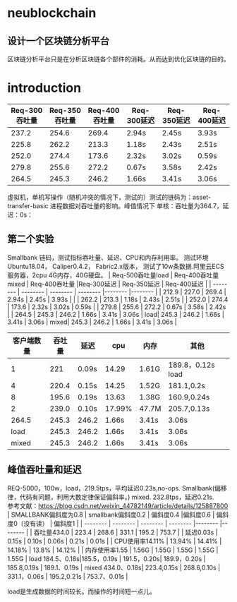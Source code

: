 # neublockchain
## 设计一个区块链分析平台
区块链分析平台只是在分析区块链各个部件的消耗。从而达到优化区块链的目的。
# introduction
| Req-300吞吐量     |  Req-350吞吐量    | Req-400吞吐量      |Req-300延迟     |  Req-350延迟   | Req-400延迟      |
| -------- | -------- | -------- | -------- |-------- |-------- |
| 237.2 | 254.6 | 269.4 | 2.94s | 2.45s | 3.93s |
| 225.8 | 262.2 | 213.3 | 1.18s | 2.43s | 2.51s |
| 252.0 | 274.4 | 173.6 | 2.32s | 3.02s | 0.59s |
| 279.8 | 255.6 | 272.2 | 0.67s | 3.58s | 2.42s |
| 264.5 | 245.3 | 246.2 | 1.66s | 3.41s | 3.06s |

虚拟机，单机写操作（随机冲突的情况下，测试的）测试的链码为：asset-transfer-basic
进程数据对吞吐量的影响。峰值情况下
单核：吞吐量为364.7，延迟：0s：


## 第二个实验
Smallbank 链码，测试指标吞吐量、延迟、CPU和内存利用率。
测试环境Ubuntu18.04，
Caliper0.4.2，
Fabric2.x版本，
测试了10w条数据.阿里云ECS服务器，2cpu 4G内存，40G硬盘。
| Req-500吞吐量load     |  Req-400吞吐量mixed    | Req-400吞吐量      |Req-300延迟     |  Req-350延迟   | Req-400延迟      |
| -------- | -------- | -------- | -------- |-------- |-------- |
| 212.9 | 227.0 | 269.4 | 2.94s | 2.45s | 3.93s |
|  | 262.2 | 213.3 | 1.18s | 2.43s | 2.51s |
| 252.0 | 274.4 | 173.6 | 2.32s | 3.02s | 0.59s |
| 279.8 | 255.6 | 272.2 | 0.67s | 3.58s | 2.42s |
| 264.5 | 245.3 | 246.2 | 1.66s | 3.41s | 3.06s |
load| 245.3 | 246.2 | 1.66s | 3.41s | 3.06s |
mixed| 245.3 | 246.2 | 1.66s | 3.41s | 3.06s |

| 客户端数量    |  吞吐量    | 延迟      |cpu     |  内存   | 其他     |
| -------- | -------- | -------- | -------- |-------- |-------- |
| 1 | 221 | 0.09s | 14.29 | 1.61G | 189.8，0.12s load |
| 4 | 220.4 | 0.15s | 14.25 | 1.52G | 181.1,0.2s |
| 8 | 195.6 | 0.19s | 13.63 | 1.38G | 160.9,0.24s |
| 2 | 239.0 | 0.10s | 17.99% | 47.7M | 205.7,0.13s |
| 264.5 | 245.3 | 246.2 | 1.66s | 3.41s | 3.06s |
load| 245.3 | 246.2 | 1.66s | 3.41s | 3.06s |
mixed| 245.3 | 246.2 | 1.66s | 3.41s | 3.06s |
## 峰值吞吐量和延迟
REQ-5000，100w，load，219.5tps，平均延迟0.23s,no-ops.  Smallbank(偏移律，代码有问题，利用大数定律保证偏斜率。)
mixed. 232.8tps，延迟0.21s.   
参考文献：https://blog.csdn.net/weixin_44782149/article/details/125887800
|  SMALLBANK偏斜度为0.8   |  smallbank偏斜度0.2    | 偏斜度0.4      |偏斜度0.6     |  偏斜度0（没有读）  | 偏斜度1      |
| -------- | -------- | -------- | -------- |-------- |-------- |
| 吞吐量434.0 | 223.4 | 268.6 | 331.1 | 195.2 | 753.7 |
| 延迟0.03s | 0.15s  | 0.10s | 0.06s | 0.21s | 0.01s |
| CPU使用率14.11% | 13.94% | 14.41% | 14.18% | 13.8% | 14.12% |
| 内存使用率1.55 | 1.56G | 1.55G | 1.55G | 1.55G | 1.55G |
load 184.5、0.18s|185.5，0.19s  | 191.5，0.20s| 189.9，0.20s | 185.8,0.19s | 189.1、0.19s |
mixed 434.0、0.18s| 223.4,0.15s | 268.6,0.10s  | 331.1，0.06s | 195.2,0.21s | 753.7、0.01s |

load是生成数据的时间较长。而操作的时间短一点儿。


